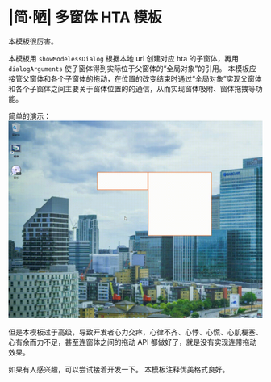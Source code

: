 # |简·陋| 多窗体 HTA 模板

本模板很厉害。

本模板用 `showModelessDialog` 根据本地 url 创建对应 hta 的子窗体，再用 `dialogArguments` 使子窗体得到实际位于父窗体的“全局对象”的引用。
本模板应接管父窗体和各个子窗体的拖动，在位置的改变结束时通过“全局对象”实现父窗体和各个子窗体之间主要关于窗体位置的的通信，从而实现窗体吸附、窗体拖拽等功能。

简单的演示：
![demo](src/demo.gif)

但是本模板过于高级，导致开发者心力交瘁，心律不齐、心悸、心慌、心肌梗塞、心有余而力不足，甚至连窗体之间的拖动 API 都做好了，就是没有实现连带拖动效果。

如果有人感兴趣，可以尝试接着开发一下。
本模板注释优美格式良好。
